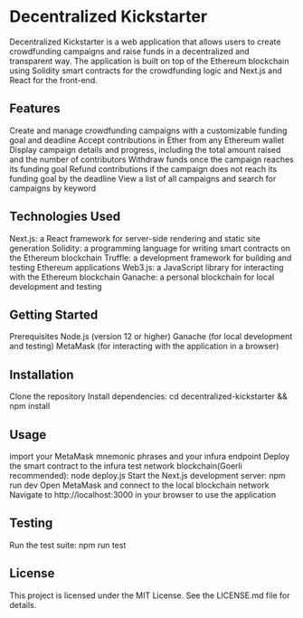 # Decentralized Kickstarter
Decentralized Kickstarter is a web application that allows users to create crowdfunding campaigns and raise funds in a decentralized and transparent way. The application is built on top of the Ethereum blockchain using Solidity smart contracts for the crowdfunding logic and Next.js and React for the front-end.

## Features
Create and manage crowdfunding campaigns with a customizable funding goal and deadline
Accept contributions in Ether from any Ethereum wallet
Display campaign details and progress, including the total amount raised and the number of contributors
Withdraw funds once the campaign reaches its funding goal
Refund contributions if the campaign does not reach its funding goal by the deadline
View a list of all campaigns and search for campaigns by keyword
## Technologies Used
Next.js: a React framework for server-side rendering and static site generation
Solidity: a programming language for writing smart contracts on the Ethereum blockchain
Truffle: a development framework for building and testing Ethereum applications
Web3.js: a JavaScript library for interacting with the Ethereum blockchain
Ganache: a personal blockchain for local development and testing
## Getting Started
Prerequisites
Node.js (version 12 or higher)
Ganache (for local development and testing)
MetaMask (for interacting with the application in a browser)
## Installation
Clone the repository
Install dependencies: cd decentralized-kickstarter && npm install
## Usage
import your MetaMask mnemonic phrases and your infura endpoint
Deploy the smart contract to the infura test network blockchain(Goerli recommended): node deploy.js
Start the Next.js development server: npm run dev
Open MetaMask and connect to the local blockchain network
Navigate to http://localhost:3000 in your browser to use the application
## Testing
Run the test suite: npm run test
## License
This project is licensed under the MIT License. See the LICENSE.md file for details.
